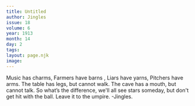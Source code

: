 ```yaml
---
title: Untitled
author: Jingles
issue: 18
volume: 6
year: 1913
month: 14
day: 2
tags:
layout: page.njk
image:
---
```

 Music has charms, Farmers have barns , Liars have yarns, Pitchers have arms.   The table has legs, but cannot walk. The cave has a mouth, but cannot talk.   So what’s the difference, we'll all see stars someday, but don't get hit with the ball. Leave it to the umpire.   -Jingles.   
